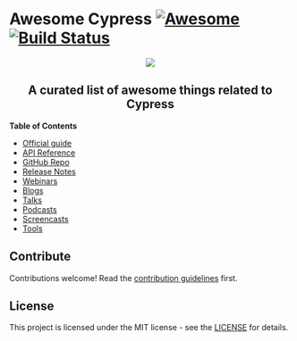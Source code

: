 # Awesome Cypress [![Awesome](https://awesome.re/badge.svg)](https://awesome.re) [![Build Status](https://travis-ci.org/brunopulis/awesome-cypress.svg?branch=master)](https://travis-ci.org/brunopulis/awesome-cypress)

<p align="center">
  <img src="https://cloud.githubusercontent.com/assets/1268976/20607953/d7ae489c-b24a-11e6-9cc4-91c6c74c5e88.png"/>
</p>

<h2 align="center">A curated list of awesome things related to Cypress</h2>

**Table of Contents**

- [Official guide](https://docs.cypress.io/guides/overview/why-cypress.html)
- [API Reference](https://docs.cypress.io/api/api/table-of-contents.html)
- [GitHub Repo](https://github.com/cypress-io/cypress)
- [Release Notes](https://github.com/cypress-io/cypress/releases)
- [Webinars](topics/webinars.md)
- [Blogs](topics/blogs.md)
- [Talks](topics/talks.md)
- [Podcasts](topics/podcasts.md)
- [Screencasts](topics/screencasts.md)
- [Tools](topics/tools.md)

## Contribute

Contributions welcome! Read the [contribution guidelines](contributing.md) first.

## License

This project is licensed under the MIT license - see the [LICENSE](LICENSE.md) for details.
